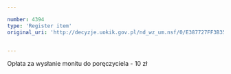 ```yaml
---

number: 4394
type: 'Register item'
original_uri: 'http://decyzje.uokik.gov.pl/nd_wz_um.nsf/0/E387727FF3B357E5C1257B3C0040A58A?OpenDocument'


---
```


Opłata za wysłanie monitu do poręczyciela - 10 zł
